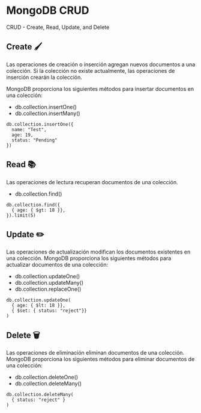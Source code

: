 # MongoDB CRUD

CRUD - Create, Read, Update, and Delete

## Create 🖌

Las operaciones de creación o inserción agregan nuevos documentos a una colección. Si la colección no existe actualmente, las operaciones de inserción crearán la colección.

MongoDB proporciona los siguientes métodos para insertar documentos en una colección:

- db.collection.insertOne()
- db.collection.insertMany()

```
db.collection.insertOne({
  name: "Test",
  age: 19,
  status: "Pending"
})
```

## Read 📚

Las operaciones de lectura recuperan documentos de una colección.

- db.collection.find()

```
db.collection.find({
  { age: { $gt: 18 }},
}).limit(5)
```
## Update ✏️

Las operaciones de actualización modifican los documentos existentes en una colección. MongoDB proporciona los siguientes métodos para actualizar documentos de una colección:

- db.collection.updateOne()
- db.collection.updateMany()
- db.collection.replaceOne()

```
db.collection.updateOne(
  { age: { $lt: 18 }},
  { $set: { status: "reject"}}
)
```

## Delete 🗑

Las operaciones de eliminación eliminan documentos de una colección. MongoDB proporciona los siguientes métodos para eliminar documentos de una colección:

- db.collection.deleteOne()
- db.collection.deleteMany()

```
db.collection.deleteMany(
  { status: "reject" }
)
```